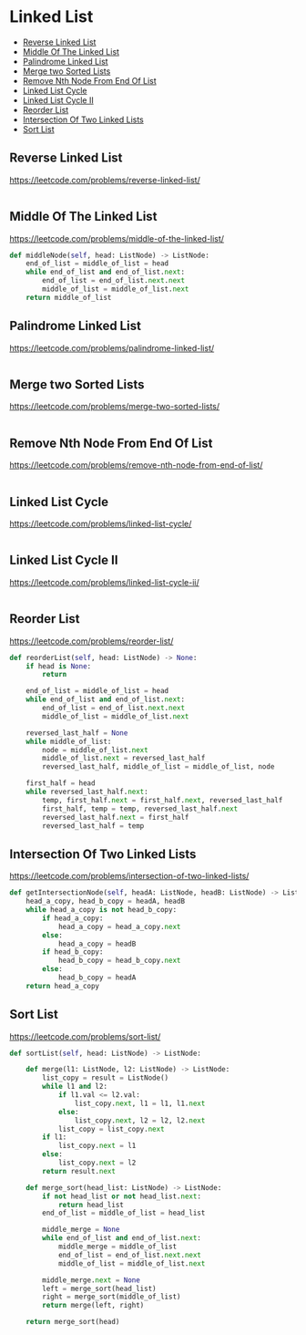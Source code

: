 # Linked List

+ [Reverse Linked List](#reverse-linked-list)
+ [Middle Of The Linked List](#middle-of-the-linked-list)
+ [Palindrome Linked List](#palindrome-linked-list)
+ [Merge two Sorted Lists](#merge-two-sorted-lists)
+ [Remove Nth Node From End Of List](#remove-nth-node-from-end-of-list)
+ [Linked List Cycle](#linked-list-cycle)
+ [Linked List Cycle II](#linked-list-cycle-ii)
+ [Reorder List](#reorder-list)
+ [Intersection Of Two Linked Lists](#intersection-of-two-linked-lists)
+ [Sort List](#sort-list)

## Reverse Linked List

https://leetcode.com/problems/reverse-linked-list/

```python

```

## Middle Of The Linked List

https://leetcode.com/problems/middle-of-the-linked-list/

```python
def middleNode(self, head: ListNode) -> ListNode:
    end_of_list = middle_of_list = head
    while end_of_list and end_of_list.next:
        end_of_list = end_of_list.next.next
        middle_of_list = middle_of_list.next
    return middle_of_list

```

## Palindrome Linked List

https://leetcode.com/problems/palindrome-linked-list/

```python

```

## Merge two Sorted Lists

https://leetcode.com/problems/merge-two-sorted-lists/

```python

```

## Remove Nth Node From End Of List

https://leetcode.com/problems/remove-nth-node-from-end-of-list/

```python

```

## Linked List Cycle

https://leetcode.com/problems/linked-list-cycle/

```python

```

## Linked List Cycle II

https://leetcode.com/problems/linked-list-cycle-ii/

```python

```

## Reorder List

https://leetcode.com/problems/reorder-list/

```python
def reorderList(self, head: ListNode) -> None:
    if head is None:
        return

    end_of_list = middle_of_list = head
    while end_of_list and end_of_list.next:
        end_of_list = end_of_list.next.next
        middle_of_list = middle_of_list.next

    reversed_last_half = None
    while middle_of_list:
        node = middle_of_list.next
        middle_of_list.next = reversed_last_half
        reversed_last_half, middle_of_list = middle_of_list, node

    first_half = head
    while reversed_last_half.next:
        temp, first_half.next = first_half.next, reversed_last_half
        first_half, temp = temp, reversed_last_half.next
        reversed_last_half.next = first_half
        reversed_last_half = temp

```

## Intersection Of Two Linked Lists

https://leetcode.com/problems/intersection-of-two-linked-lists/

```python
def getIntersectionNode(self, headA: ListNode, headB: ListNode) -> ListNode:
    head_a_copy, head_b_copy = headA, headB
    while head_a_copy is not head_b_copy:
        if head_a_copy:
            head_a_copy = head_a_copy.next
        else:
            head_a_copy = headB
        if head_b_copy:
            head_b_copy = head_b_copy.next
        else:
            head_b_copy = headA
    return head_a_copy

```

## Sort List

https://leetcode.com/problems/sort-list/

```python
def sortList(self, head: ListNode) -> ListNode:

    def merge(l1: ListNode, l2: ListNode) -> ListNode:
        list_copy = result = ListNode()
        while l1 and l2:
            if l1.val <= l2.val:
                list_copy.next, l1 = l1, l1.next
            else:
                list_copy.next, l2 = l2, l2.next
            list_copy = list_copy.next
        if l1:
            list_copy.next = l1
        else:
            list_copy.next = l2
        return result.next

    def merge_sort(head_list: ListNode) -> ListNode:
        if not head_list or not head_list.next:
            return head_list
        end_of_list = middle_of_list = head_list

        middle_merge = None
        while end_of_list and end_of_list.next:
            middle_merge = middle_of_list
            end_of_list = end_of_list.next.next
            middle_of_list = middle_of_list.next

        middle_merge.next = None
        left = merge_sort(head_list)
        right = merge_sort(middle_of_list)
        return merge(left, right)

    return merge_sort(head)

```
